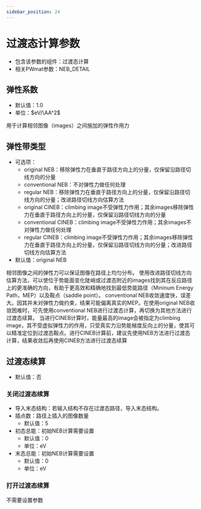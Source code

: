 ```yaml
---
sidebar_position: 24
---
```


# 过渡态计算参数
- 包含该参数的组件：过渡态计算
- 相关PWmat参数：NEB_DETAIL

## 弹性系数
- 默认值：1.0
- 单位：$eV/\AA^2$

用于计算相邻图像（images）之间施加的弹性作用力

## 弹性带类型
- 可选项：
  - original NEB：移除弹性力在垂直于路径方向上的分量，仅保留沿路径切线方向的分量
  - conventional NEB：不对弹性力做任何处理
  - regular NEB：移除弹性力在垂直于路径方向上的分量，仅保留沿路径切线方向的分量；改进路径切线方向估算方法
  - original CINEB：climbing image不受弹性力作用；其余images移除弹性力在垂直于路径方向上的分量，仅保留沿路径切线方向的分量
  - conventional CINEB：climbing image不受弹性力作用；其余images不对弹性力做任何处理
  - regular CINEB：climbing image不受弹性力作用；其余images移除弹性力在垂直于路径方向上的分量，仅保留沿路径切线方向的分量；改进路径切线方向估算方法
- 默认值：original NEB

相邻图像之间的弹性力可以保证图像在路径上均匀分布。
使用改进路径切线方向估算方法，可以使位于势能面变化陡峭或过渡态附近的images找到其在反应路径上的更准确的方向，有助于更高效和精确地找到最低势能路径（Mininum Energy Path，MEP）以及鞍点（saddle point）。
conventional NEB收敛速度快，误差大。因其并未对弹性力做约束，结果可能偏离真实的MEP。在使用original NEB收敛困难时，可先使用conventional NEB进行过渡态计算，再切换为其他方法进行过渡态续算。
当进行CINEB计算时，能量最高的image会被指定为climbing image，其不受虚拟弹性力的作用，只受真实力沿势能梯度反向上的分量，使其可以精准定位到过渡态鞍点。进行CINEB计算前，建议先使用NEB方法进行过渡态计算，结果收敛后再使用CINEB方法进行过渡态续算

## 过渡态续算
- 默认值：否

### 关闭过渡态续算
- 导入末态结构：若输入结构不存在过渡态路径，导入末态结构。
- 插点数：路径上插入的图像数量
  - 默认值：5
- 初态总能：初始NEB计算需要设置
  - 默认值：0
  - 单位：eV
- 末态总能：初始NEB计算需要设置
  - 默认值：0
  - 单位：eV

### 打开过渡态续算
不需要设置参数